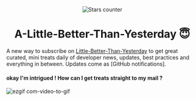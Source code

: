<div align="center"><img src="https://user-images.githubusercontent.com/1473072/33020417-45869a00-ce0f-11e7-9faa-368445d463f7.gif" alt="Stars counter"/></div>
<h1 align="center">A-Little-Better-Than-Yesterday 😇 </h1>

A new way to subscribe on [Little-Better-Than-Yesterday](https://github.com/makaravind/LBTY) to get great curated, mini treats daily of developer news, updates, best practices and everything in between. Updates come as [GitHub notifications].

#### okay I'm intrigued ! How can I get treats straight to my mail ?
![ezgif com-video-to-gif](https://user-images.githubusercontent.com/13570866/39958276-8454df70-561e-11e8-8e8a-57aad6dd71dc.gif)
